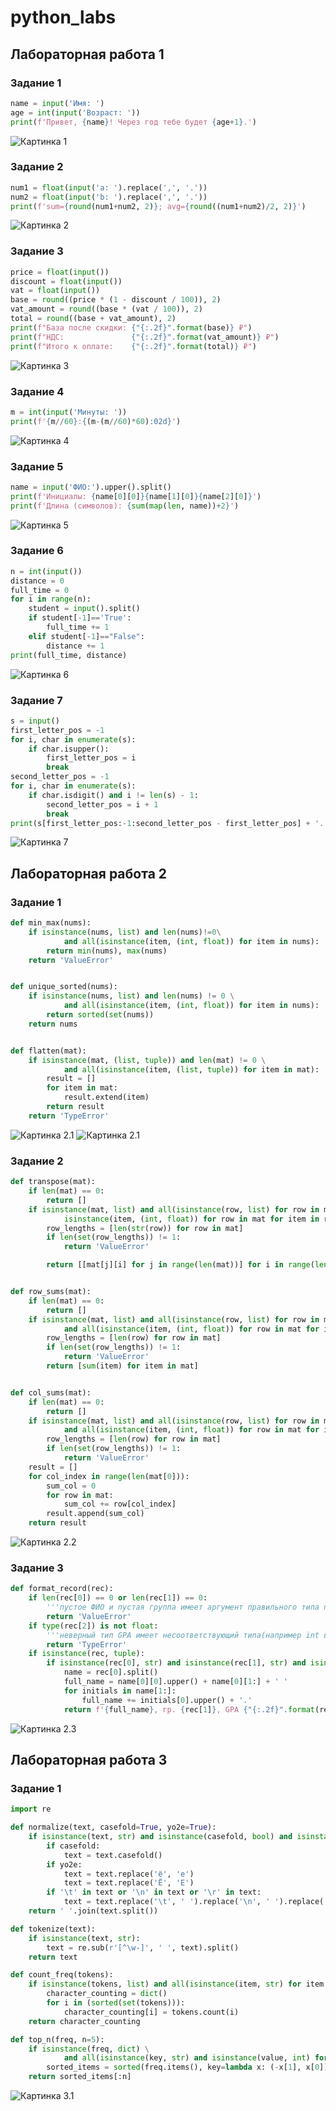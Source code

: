 # python_labs



## Лабораторная работа 1

### Задание 1
```python
name = input('Имя: ')
age = int(input('Возраст: '))
print(f'Привет, {name}! Через год тебе будет {age+1}.')
```
![Картинка 1](./images/lab01/01_greeting.png)


### Задание 2
```python
num1 = float(input('a: ').replace(',', '.'))
num2 = float(input('b: ').replace(',', '.'))
print(f'sum={round(num1+num2, 2)}; avg={round((num1+num2)/2, 2)}')
```
![Картинка 2](./images/lab01/02_sum_avg.png)


### Задание 3
```python
price = float(input())
discount = float(input())
vat = float(input())
base = round((price * (1 - discount / 100)), 2)
vat_amount = round((base * (vat / 100)), 2)
total = round((base + vat_amount), 2)
print(f"База после скидки: {"{:.2f}".format(base)} ₽")
print(f"НДС:               {"{:.2f}".format(vat_amount)} ₽")
print(f"Итого к оплате:    {"{:.2f}".format(total)} ₽")

```
![Картинка 3](./images/lab01/03_discount_vat.png)


### Задание 4
```python
m = int(input('Минуты: '))
print(f'{m//60}:{(m-(m//60)*60):02d}')
```
![Картинка 4](./images/lab01/04_minutes_to_hhmm.png)


### Задание 5
```python
name = input('ФИО:').upper().split()
print(f'Инициалы: {name[0][0]}{name[1][0]}{name[2][0]}')
print(f'Длина (символов): {sum(map(len, name))+2}')

```
![Картинка 5](./images/lab01/05_initials_and_len.png)


### Задание 6
```python
n = int(input())
distance = 0
full_time = 0
for i in range(n):
    student = input().split()
    if student[-1]=='True':
        full_time += 1
    elif student[-1]=="False":
        distance += 1
print(full_time, distance)
```
![Картинка 6](./images/lab01/06_task.png)


### Задание 7
```python
s = input()
first_letter_pos = -1
for i, char in enumerate(s):
    if char.isupper():
        first_letter_pos = i
        break
second_letter_pos = -1
for i, char in enumerate(s):
    if char.isdigit() and i != len(s) - 1:
        second_letter_pos = i + 1
        break
print(s[first_letter_pos:-1:second_letter_pos - first_letter_pos] + '.')

```
![Картинка 7](./images/lab01/07_task.png)



## Лабораторная работа 2

### Задание 1
```python
def min_max(nums):
    if isinstance(nums, list) and len(nums)!=0\
            and all(isinstance(item, (int, float)) for item in nums):
        return min(nums), max(nums)
    return 'ValueError'


def unique_sorted(nums):
    if isinstance(nums, list) and len(nums) != 0 \
            and all(isinstance(item, (int, float)) for item in nums):
        return sorted(set(nums))
    return nums


def flatten(mat):
    if isinstance(mat, (list, tuple)) and len(mat) != 0 \
            and all(isinstance(item, (list, tuple)) for item in mat):
        result = []
        for item in mat:
            result.extend(item)
        return result
    return 'TypeError'
```
![Картинка 2.1](./images/lab02/arrays.png)
![Картинка 2.1](./images/lab02/arrays2.png)

### Задание 2
```python
def transpose(mat):
    if len(mat) == 0:
        return []
    if isinstance(mat, list) and all(isinstance(row, list) for row in mat) and all(
            isinstance(item, (int, float)) for row in mat for item in row):
        row_lengths = [len(str(row)) for row in mat]
        if len(set(row_lengths)) != 1:
            return 'ValueError'

        return [[mat[j][i] for j in range(len(mat))] for i in range(len(mat[0]))]


def row_sums(mat):
    if len(mat) == 0:
        return []
    if isinstance(mat, list) and all(isinstance(row, list) for row in mat) \
            and all(isinstance(item, (int, float)) for row in mat for item in row):
        row_lengths = [len(row) for row in mat]
        if len(set(row_lengths)) != 1:
            return 'ValueError'
        return [sum(item) for item in mat]


def col_sums(mat):
    if len(mat) == 0:
        return []
    if isinstance(mat, list) and all(isinstance(row, list) for row in mat) \
            and all(isinstance(item, (int, float)) for row in mat for item in row):
        row_lengths = [len(row) for row in mat]
        if len(set(row_lengths)) != 1:
            return 'ValueError'
    result = []
    for col_index in range(len(mat[0])):
        sum_col = 0
        for row in mat:
            sum_col += row[col_index]
        result.append(sum_col)
    return result
```
![Картинка 2.2](./images/lab02/matrix.png)

### Задание 3
```python
def format_record(rec):
    if len(rec[0]) == 0 or len(rec[1]) == 0:
        '''пустое ФИО и пустая группа имеет аргумент правильного типа поэтому ValueError'''
        return 'ValueError'
    if type(rec[2]) is not float:
        '''неверный тип GPA имеет несоответствующий типа(например int вместо float поэтому TypeError'''
        return 'TypeError'
    if isinstance(rec, tuple):
        if isinstance(rec[0], str) and isinstance(rec[1], str) and isinstance(rec[2], float):
            name = rec[0].split()
            full_name = name[0][0].upper() + name[0][1:] + ' '
            for initials in name[1:]:
                full_name += initials[0].upper() + '.'
            return f'{full_name}, гр. {rec[1]}, GPA {"{:.2f}".format(rec[2])}'
```
![Картинка 2.3](./images/lab02/tuples.png)


## Лабораторная работа 3

### Задание 1
```python
import re

def normalize(text, casefold=True, yo2e=True):
    if isinstance(text, str) and isinstance(casefold, bool) and isinstance(yo2e, bool):
        if casefold:
            text = text.casefold()
        if yo2e:
            text = text.replace('ё', 'е')
            text = text.replace('Ё', 'Е')
        if '\t' in text or '\n' in text or '\r' in text:
            text = text.replace('\t', ' ').replace('\n', ' ').replace('\r', ' ')
    return ' '.join(text.split())

def tokenize(text):
    if isinstance(text, str):
        text = re.sub(r'[^\w-]', ' ', text).split()
    return text

def count_freq(tokens):
    if isinstance(tokens, list) and all(isinstance(item, str) for item in tokens):
        character_counting = dict()
        for i in (sorted(set(tokens))):
            character_counting[i] = tokens.count(i)
    return character_counting

def top_n(freq, n=5):
    if isinstance(freq, dict) \
            and all(isinstance(key, str) and isinstance(value, int) for key, value in freq.items()):
        sorted_items = sorted(freq.items(), key=lambda x: (-x[1], x[0]))
    return sorted_items[:n]

```
![Картинка 3.1](./images/lab03/text.png)
